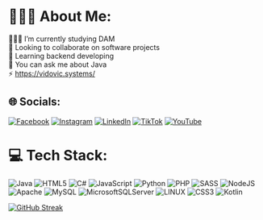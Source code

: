 # 👨🏻‍🔧 About Me:
👨🏻‍💻 I’m currently studying DAM<br>🔭 Looking to collaborate on software projects<br>🌱 Learning backend developing<br>💬 You can ask me about Java<br>⚡ https://vidovic.systems/


## 🌐 Socials:
[![Facebook](https://img.shields.io/badge/Facebook-%231877F2.svg?logo=Facebook&logoColor=white)](https://www.facebook.com/Vidovic.systems) [![Instagram](https://img.shields.io/badge/Instagram-%23E4405F.svg?logo=Instagram&logoColor=white)](https://www.instagram.com/vidovic.systems/) [![LinkedIn](https://img.shields.io/badge/LinkedIn-%230077B5.svg?logo=linkedin&logoColor=white)](https://www.linkedin.com/in/jorge-i-vidovic/) [![TikTok](https://img.shields.io/badge/TikTok-%23000000.svg?logo=TikTok&logoColor=white)](https://www.tiktok.com/@vidovic.systems) [![YouTube](https://img.shields.io/badge/YouTube-%23FF0000.svg?logo=YouTube&logoColor=white)](https://www.youtube.com/channel/UCoilbkkCP3kr8UTxZcrk_9Q) 

# 💻 Tech Stack:
![Java](https://img.shields.io/badge/java-%23ED8B00.svg?style=flat&logo=java&logoColor=white) ![HTML5](https://img.shields.io/badge/html5-%23E34F26.svg?style=flat&logo=html5&logoColor=white) ![C#](https://img.shields.io/badge/c%23-%23239120.svg?style=flat&logo=c-sharp&logoColor=white) ![JavaScript](https://img.shields.io/badge/javascript-%23323330.svg?style=flat&logo=javascript&logoColor=%23F7DF1E) ![Python](https://img.shields.io/badge/python-3670A0?style=flat&logo=python&logoColor=ffdd54) ![PHP](https://img.shields.io/badge/php-%23777BB4.svg?style=flat&logo=php&logoColor=white) ![SASS](https://img.shields.io/badge/SASS-hotpink.svg?style=flat&logo=SASS&logoColor=white) ![NodeJS](https://img.shields.io/badge/node.js-6DA55F?style=flat&logo=node.js&logoColor=white) ![Apache](https://img.shields.io/badge/apache-%23D42029.svg?style=flat&logo=apache&logoColor=white) ![MySQL](https://img.shields.io/badge/mysql-%2300f.svg?style=flat&logo=mysql&logoColor=white) ![MicrosoftSQLServer](https://img.shields.io/badge/Microsoft%20SQL%20Sever-CC2927?style=flat&logo=microsoft%20sql%20server&logoColor=white) ![LINUX](https://img.shields.io/badge/Linux-FCC624?style=flat&logo=linux&logoColor=black) ![CSS3](https://img.shields.io/badge/css3-%231572B6.svg?style=flat&logo=css3&logoColor=white) ![Kotlin](https://img.shields.io/badge/kotlin-%230095D5.svg?style=flat&logo=kotlin&logoColor=white)

[![GitHub Streak](https://streak-stats.demolab.com/?user=Jorge-I-Vidovic&theme=dark)](https://git.io/streak-stats)

